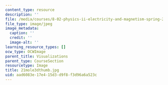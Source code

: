 ```yaml
---
content_type: resource
description: ''
file: /media/courses/8-02-physics-ii-electricity-and-magnetism-spring-2007/aad6083e17e415d3d9f8f3d96a6a523c_21mole3dthumb.jpg
file_type: image/jpeg
image_metadata:
  caption: ''
  credit: ''
  image-alt: ''
learning_resource_types: []
ocw_type: OCWImage
parent_title: Visualizations
parent_type: CourseSection
resourcetype: Image
title: 21mole3dthumb.jpg
uid: aad6083e-17e4-15d3-d9f8-f3d96a6a523c
---
```

